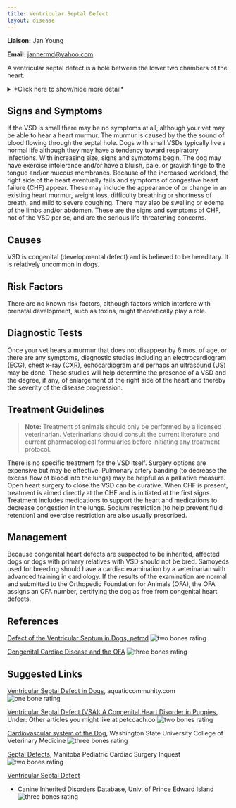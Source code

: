 ```yaml
---
title: Ventricular Septal Defect
layout: disease
---
```


**Liaison:** Jan Young

**Email:** [jannermd@yahoo.com](mailto:jannermd@yahoo.com)

A ventricular septal defect is a hole between the lower two chambers of
the heart.

<details>
<summary>*Click here to show/hide more detail*</summary>
The heart of a dog (or person) consists of 4 chambers. The two upper chambers are called atria (singular atrium) and the two lower chambers are called ventricles. During embryonic development the heart begins as a simple tube, which later divides into the four chambers. The two upper chambers are separated into right and left by a septal wall or septum, as are the two ventricular or lower chambers. During development, there may be failure of the septum to develop correctly, leaving a hole between the two chambers. In the case of the lower chambers, this hole is called a ventricular septal defect (VSD). The defect can vary in size from very small to quite large. The size of the defect dictates the seriousness of the condition.  The presence of a hole allows blood to flow directly from the left ventricle into the right ventricle because the pressure on the left side of the heart is much higher. Depending on the size of the hole, this can result in a significant increase in the work of the right side of the heart and an overload of blood to the lungs.  If the defect is small, only a small amount of blood flows from the left to the right and there is not a significant increase in the work load of the right side of the heart.
</details>

## Signs and Symptoms

If the VSD is small there may be no symptoms at all, although your vet
may be able to hear a heart murmur. The murmur is caused by the the
sound of blood flowing through the septal hole. Dogs with small VSDs
typically live a normal life although they may have a tendency toward
respiratory infections. With increasing size, signs and symptoms begin.
The dog may have exercise intolerance and/or have a bluish, pale, or
grayish tinge to the tongue and/or mucous membranes. Because of the
increased workload, the right side of the heart eventually fails and
symptoms of congestive heart failure (CHF) appear. These may include the
appearance of or change in an existing heart murmur, weight loss,
difficulty breathing or shortness of breath, and mild to severe
coughing. There may also be swelling or edema of the limbs and/or
abdomen. These are the signs and symptoms of CHF, not of the VSD per se,
and are the serious life-threatening concerns.

## Causes

VSD is congenital (developmental defect) and is believed to be
hereditary. It is relatively uncommon in dogs.

## Risk Factors

There are no known risk factors, although factors which interfere with
prenatal development, such as toxins, might theoretically play a role.

## Diagnostic Tests

Once your vet hears a murmur that does not disappear by 6 mos. of age,
or there are any symptoms, diagnostic studies including an
electrocardiogram (ECG), chest x-ray (CXR), echocardiogram and perhaps
an ultrasound (US) may be done. These studies will help determine the
presence of a VSD and the degree, if any, of enlargement of the right
side of the heart and thereby the severity of the disease progression.

## Treatment Guidelines

> **Note:** Treatment of animals should only be performed by a licensed
> veterinarian. Veterinarians should consult the current literature and
> current pharmacological formularies before initiating any treatment
> protocol.

There is no specific treatment for the VSD itself. Surgery options are
expensive but may be effective. Pulmonary artery banding (to decrease
the excess flow of blood into the lungs) may be helpful as a palliative
measure. Open heart surgery to close the VSD can be curative. When CHF
is present, treatment is aimed directly at the CHF and is initiated at
the first signs. Treatment includes medications to support the heart and
medications to decrease congestion in the lungs. Sodium restriction (to
help prevent fluid retention) and exercise restriction are also usually
prescribed.

## Management

Because congenital heart defects are suspected to be inherited, affected
dogs or dogs with primary relatives with VSD should not be bred.
Samoyeds used for breeding should have a cardiac examination by a
veterinarian with advanced training in cardiology. If the results of the
examination are normal and submitted to the Orthopedic Foundation for
Animals (OFA), the OFA assigns an OFA number, certifying the dog as free
from congenital heart defects.

## References

[Defect of the Ventricular Septum in Dogs,
petmd](http://www.petmd.com/dog/conditions/cardiovascular/c_dg_septal_defect)
![two bones
rating](/img/2-bones.png)

[Congenital Cardiac Disease and the
OFA](https://www.ofa.org/diseases/other-diseases/cardiac-disease) ![three
bones
rating](/img/3-bones.png)

## Suggested Links

[Ventricular Septal Defect in
Dogs](http://www.aquaticcommunity.com/dog/health/cardio/Ventricularseptaldefect.php),
aquaticcommunity.com ![one bone
rating](/img/1-bone.png)

[Ventricular Septal Defect (VSA): A Congenital Heart Disorder in
Puppies,](https://www.petcoach.co/article/heart-anatomy-development-in-dogs/)
Under: Other articles you might like at petcoach.co ![two bones
rating](/img/2-bones.png)

[Cardiovascular system of the
Dog](http://www.vetmed.wsu.edu/ClientED/anatomy/cardiovascular.aspx),
Washington State University College of Veterinary Medicine ![three bones
rating](/img/3-bones.png)

[Septal
Defects](http://www.pediatriccardiacinquest.mb.ca/ch02/septaldefects.html),
Manitoba Pediatric Cardiac Surgery Inquest ![two bones
rating](/img/2-bones.png)

[Ventricular Septal
Defect](http://cidd.discoveryspace.ca/disorder/ventricular-septal-defect-vsd.html)

- Canine Inherited Disorders Database, Univ. of Prince Edward Island
  ![three bones
rating](/img/3-bones.png)
